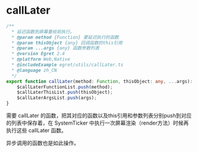 # callLater

```ts
/**
  * 延迟函数到屏幕重绘前执行。
  * @param method {Function} 要延迟执行的函数
  * @param thisObject {any} 回调函数的this引用
  * @param ...args {any} 函数参数列表
  * @version Egret 2.4
  * @platform Web,Native
  * @includeExample egret/utils/callLater.ts
  * @language zh_CN
  */
export function callLater(method: Function, thisObject: any, ...args): void {
    $callLaterFunctionList.push(method);
    $callLaterThisList.push(thisObject);
    $callLaterArgsList.push(args);
}
```

需要 callLater 的函数，把其对应的函数以及this引用和参数列表分别push到对应的列表中保存着，在 SystemTicker 中执行一次屏幕渲染（render方法）时候再执行这些 callLater 函数。

异步调用的函数也是如此操作。

